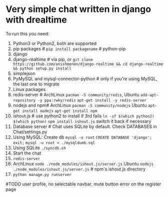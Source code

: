 Very simple chat written in django with drealtime
==========
To run this you need:

1. Python3 or Python2, both are supported
2. pip packages # `pip install packagename` # python-pip 
 1. django
 2. django-realtime # via pip, or `git clone https://github.com/anishmenon/django-realtime && cd django-realtime && python setup.py install`
 3. simplejson
 4. PyMySQL and mysql-connector-python # only if you're using MySQL, the last one to migrate
3. Linux packages
 1. redis-server # ArchLinux `pacman -S community/redis`, Ubuntu `add-apt-repository -y ppa:rwky/redis` `apt-get install -y redis-server`
 2. nodejs and npm# ArchLinux `pacman -S community/nodejs` Ubuntu `apt-get install nodejs` `apt-get install npm`
 3. ishout.js # use python2 to install if 3rd fails `ln -sf $(which python2) $(which python)` `npm install ishout.js` switch it back if necessary
4. Database server # Chat uses SQLite by default. Check DATABASES in Chat/settings.py 
 1. Using MySQL: Create db `mysql -u root` `CREATE DATABASE 'django'; exit;` `mysql -u root < ./mysqldumb.sql`
 2. Using SQLite `./syncdb.sh`
3. Start the chat 
 1. `redis-server` 
 2. ArchLinux `node ./node_modules/ishout.js/server.js` Ubuntu `nodejs ./node_modules/ishout.js/server.js` # npm's ishout.js directory
 3. `python manage.py runserver`

#TODO  user profile, no selectable navbar, mute button error on the register page